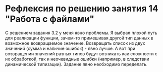 ﻿# Рефлексия по решению занятия 14 "Работа с файлами"

С решением задания 3.2 у меня явно проблемы. Я выбрал плохой путь для реализации функции, зачем-то примешивая другой тип данных в возможное возвращаемое 
значение. Возвращать список из двух значений (сумма и наличие ошибок) - явно лучше. А вот при возвращении значений разных типов будут возникать 
как сложности с их обработкой, так и неочевидные ошибки (например, в следствии динамической типизации). Задание явно необходимо переделать.

